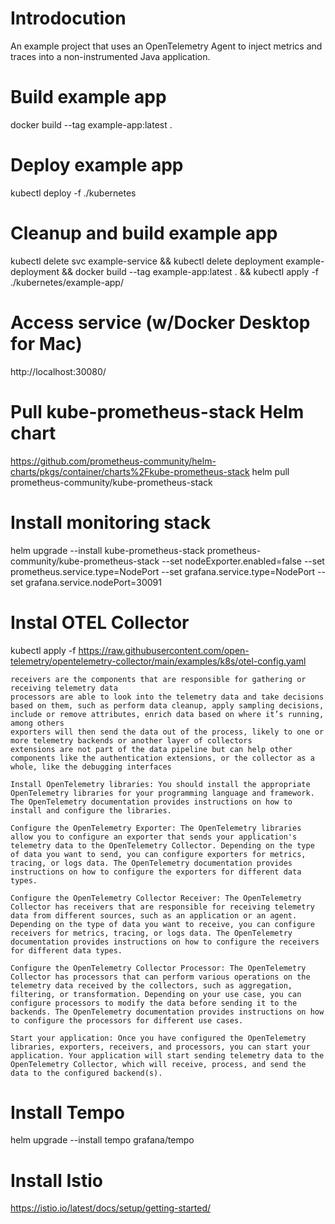 # Introdocution
An example project that uses an OpenTelemetry Agent to inject metrics and traces into a non-instrumented Java application. 

# Build example app
docker build --tag example-app:latest .

# Deploy example app
kubectl deploy -f ./kubernetes

# Cleanup and build example app
kubectl delete svc example-service && kubectl delete deployment example-deployment && docker build --tag example-app:latest . && kubectl apply -f ./kubernetes/example-app/ 

# Access service (w/Docker Desktop for Mac)
http://localhost:30080/

# Pull kube-prometheus-stack Helm chart
https://github.com/prometheus-community/helm-charts/pkgs/container/charts%2Fkube-prometheus-stack
helm pull prometheus-community/kube-prometheus-stack

# Install monitoring stack
helm upgrade --install kube-prometheus-stack prometheus-community/kube-prometheus-stack --set nodeExporter.enabled=false --set prometheus.service.type=NodePort --set grafana.service.type=NodePort --set grafana.service.nodePort=30091

# Instal OTEL Collector
kubectl apply -f https://raw.githubusercontent.com/open-telemetry/opentelemetry-collector/main/examples/k8s/otel-config.yaml

    receivers are the components that are responsible for gathering or receiving telemetry data
    processors are able to look into the telemetry data and take decisions based on them, such as perform data cleanup, apply sampling decisions, include or remove attributes, enrich data based on where it’s running, among others
    exporters will then send the data out of the process, likely to one or more telemetry backends or another layer of collectors
    extensions are not part of the data pipeline but can help other components like the authentication extensions, or the collector as a whole, like the debugging interfaces

    Install OpenTelemetry libraries: You should install the appropriate OpenTelemetry libraries for your programming language and framework. The OpenTelemetry documentation provides instructions on how to install and configure the libraries.

    Configure the OpenTelemetry Exporter: The OpenTelemetry libraries allow you to configure an exporter that sends your application's telemetry data to the OpenTelemetry Collector. Depending on the type of data you want to send, you can configure exporters for metrics, tracing, or logs data. The OpenTelemetry documentation provides instructions on how to configure the exporters for different data types.

    Configure the OpenTelemetry Collector Receiver: The OpenTelemetry Collector has receivers that are responsible for receiving telemetry data from different sources, such as an application or an agent. Depending on the type of data you want to receive, you can configure receivers for metrics, tracing, or logs data. The OpenTelemetry documentation provides instructions on how to configure the receivers for different data types.

    Configure the OpenTelemetry Collector Processor: The OpenTelemetry Collector has processors that can perform various operations on the telemetry data received by the collectors, such as aggregation, filtering, or transformation. Depending on your use case, you can configure processors to modify the data before sending it to the backends. The OpenTelemetry documentation provides instructions on how to configure the processors for different use cases.

    Start your application: Once you have configured the OpenTelemetry libraries, exporters, receivers, and processors, you can start your application. Your application will start sending telemetry data to the OpenTelemetry Collector, which will receive, process, and send the data to the configured backend(s).



# Install Tempo
helm upgrade --install tempo grafana/tempo



# Install Istio
https://istio.io/latest/docs/setup/getting-started/